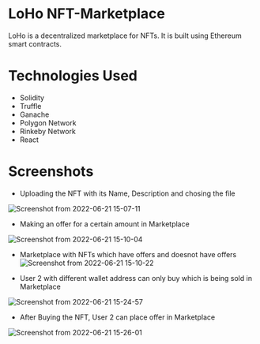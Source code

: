 # LoHo NFT-Marketplace
LoHo is a decentralized marketplace for NFTs. It is built using Ethereum smart contracts.

# Technologies Used
- Solidity
- Truffle
- Ganache
- Polygon Network
- Rinkeby Network
- React

# Screenshots
- Uploading the NFT with its Name, Description and chosing the file

![Screenshot from 2022-06-21 15-07-11](https://user-images.githubusercontent.com/56812010/174771361-70315d55-2b1e-4a5b-a74c-ec780353f746.png)

- Making an offer for a certain amount in Marketplace

![Screenshot from 2022-06-21 15-10-04](https://user-images.githubusercontent.com/56812010/174771369-25eb44cf-00d2-4ead-ab79-ece5e9b1be20.png)

- Marketplace with NFTs which have offers and doesnot have offers
![Screenshot from 2022-06-21 15-10-22](https://user-images.githubusercontent.com/56812010/174771373-9c60e6e4-6f1a-4946-ae56-532d0b7c5d1e.png)

- User 2 with different wallet address can only buy which is being sold in Marketplace

![Screenshot from 2022-06-21 15-24-57](https://user-images.githubusercontent.com/56812010/174772728-54b17af1-97cf-45e0-a0c4-acb5616fabee.png)

- After Buying the NFT, User 2 can place offer in Marketplace

![Screenshot from 2022-06-21 15-26-01](https://user-images.githubusercontent.com/56812010/174772850-34137d28-3866-4d74-a1a3-538c7c7d2415.png)


